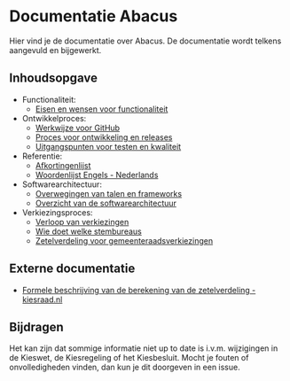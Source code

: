 # Documentatie Abacus

Hier vind je de documentatie over Abacus. De documentatie wordt telkens aangevuld en bijgewerkt.

## Inhoudsopgave

- Functionaliteit:
  - [Eisen en wensen voor functionaliteit](/documentatie/functionaliteit/functionaliteit-eisen-en-wensen.md)
- Ontwikkelproces:
  - [Werkwijze voor GitHub](/documentatie/ontwikkelproces/GitHub-werkwijze.md)
  - [Proces voor ontwikkeling en releases](/documentatie/ontwikkelproces/proces-ontwikkeling-en-releases.md)
  - [Uitgangspunten voor testen en kwaliteit](/documentatie/ontwikkelproces/testen-en-kwaliteit.md)
- Referentie:
  - [Afkortingenlijst](/documentatie/referentie/afkortingenlijst.md)
  - [Woordenlijst Engels - Nederlands](/documentatie/referentie/woordenlijst-EN-NL.md)
- Softwarearchitectuur:
  - [Overwegingen van talen en frameworks](/documentatie/softwarearchitectuur/overwegingen-talen-en-frameworks.md)
  - [Overzicht van de softwarearchitectuur](/documentatie/softwarearchitectuur/Overzicht.md)
- Verkiezingsproces:
  - [Verloop van verkiezingen](/documentatie/verkiezingsproces/verloop-verkiezingen.md)
  - [Wie doet welke stembureaus](/documentatie/verkiezingsproces/wie-doet-welke-stembureaus.md)
  - [Zetelverdeling voor gemeenteraadsverkiezingen](/documentatie/verkiezingsproces/zetelverdeling-GR.md)

## Externe documentatie

- [Formele beschrijving van de berekening van de zetelverdeling - kiesraad.nl](https://www.kiesraad.nl/adviezen-en-publicaties/formulieren/2016/osv/osv-bestanden/formele-beschrijving-berekening-zetelverdeling)

## Bijdragen

Het kan zijn dat sommige informatie niet up to date is i.v.m. wijzigingen in de Kieswet, de Kiesregeling of het Kiesbesluit. Mocht je fouten of onvolledigheden vinden, dan kun je dit doorgeven in een issue.

